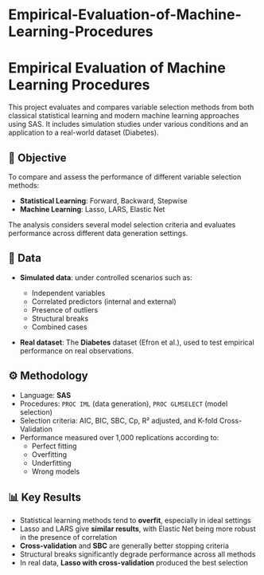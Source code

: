 # Empirical-Evaluation-of-Machine-Learning-Procedures
# Empirical Evaluation of Machine Learning Procedures

This project evaluates and compares variable selection methods from both classical statistical learning and modern machine learning approaches using SAS. It includes simulation studies under various conditions and an application to a real-world dataset (Diabetes).

## 🎯 Objective

To compare and assess the performance of different variable selection methods:
- **Statistical Learning**: Forward, Backward, Stepwise
- **Machine Learning**: Lasso, LARS, Elastic Net

The analysis considers several model selection criteria and evaluates performance across different data generation settings.

## 🧪 Data

- **Simulated data**: under controlled scenarios such as:
  - Independent variables
  - Correlated predictors (internal and external)
  - Presence of outliers
  - Structural breaks
  - Combined cases

- **Real dataset**: The **Diabetes** dataset (Efron et al.), used to test empirical performance on real observations.

## ⚙️ Methodology

- Language: **SAS**
- Procedures: `PROC IML` (data generation), `PROC GLMSELECT` (model selection)
- Selection criteria: AIC, BIC, SBC, Cp, R² adjusted, and K-fold Cross-Validation
- Performance measured over 1,000 replications according to:
  - Perfect fitting
  - Overfitting
  - Underfitting
  - Wrong models

## 📊 Key Results

- Statistical learning methods tend to **overfit**, especially in ideal settings
- Lasso and LARS give **similar results**, with Elastic Net being more robust in the presence of correlation
- **Cross-validation** and **SBC** are generally better stopping criteria
- Structural breaks significantly degrade performance across all methods
- In real data, **Lasso with cross-validation** produced the best selection





